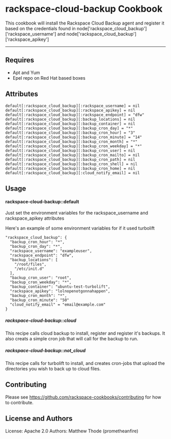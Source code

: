 rackspace-cloud-backup Cookbook
===============================
This cookbook will install the Rackspace Cloud Backup agent and register it based on the credentials found in
node['rackspace_cloud_backup']['rackspace_username'] and node['rackspace_cloud_backup']['rackspace_apikey']

------------
Requires 
--------
- Apt and Yum
- Epel repo on Red Hat based boxes

Attributes
----------
    default[:rackspace_cloud_backup][:rackspace_username] = nil
    default[:rackspace_cloud_backup][:rackspace_apikey] = nil
    default[:rackspace_cloud_backup][:rackspace_endpoint] = "dfw"
    default[:rackspace_cloud_backup][:backup_locations] = nil
    default[:rackspace_cloud_backup][:backup_container] = nil
    default[:rackspace_cloud_backup][:backup_cron_day] = "*"
    default[:rackspace_cloud_backup][:backup_cron_hour] = "3"
    default[:rackspace_cloud_backup][:backup_cron_minute] = "14"
    default[:rackspace_cloud_backup][:backup_cron_month] = "*"
    default[:rackspace_cloud_backup][:backup_cron_weekday] = "*"
    default[:rackspace_cloud_backup][:backup_cron_user] = nil
    default[:rackspace_cloud_backup][:backup_cron_mailto] = nil
    default[:rackspace_cloud_backup][:backup_cron_path] = nil
    default[:rackspace_cloud_backup][:backup_cron_shell] = nil
    default[:rackspace_cloud_backup][:backup_cron_home] = nil
    default[:rackspace_cloud_backup][:cloud_notify_email] = nil

Usage
-----
#### rackspace-cloud-backup::default
Just set the environment variables for the rackspace_username and rackspace_apikey attributes

Here's an example of some environment variables for if it used turbolift

    "rackspace_cloud_backup": {
      "backup_cron_hour": "*",
      "backup_cron_day": "*",
      "rackspace_username": "exampleuser",
      "rackspace_endpoint": "dfw",
      "backup_locations": [
        "/root/files",
        "/etc/init.d"
      ],
      "backup_cron_user": "root",
      "backup_cron_weekday": "*",
      "backup_container": "ubuntu-test-turbolift",
      "rackspace_apikey": "lolnopenotgonnahappen",
      "backup_cron_month": "*",
      "backup_cron_minute": "50"
      "cloud_notify_email" = "email@example.com"
    }

##### rackspace-cloud-backup::cloud
This recipe calls cloud backup to install, register and register it's backups.
It also creats a simple cron job that will call for the backup to run.

##### rackspace-cloud-backup::not\_cloud
This recipe calls for turbolift to install, and creates cron-jobs that upload the directories you wish to back up to cloud files.

Contributing
------------
Please see https://github.com/rackspace-cookbooks/contributing for how to contribute.

License and Authors
-------------------
License: Apache 2.0
Authors: Matthew Thode (prometheanfire)
